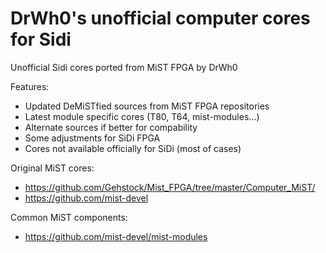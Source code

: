 # DrWh0's unofficial computer cores for Sidi

Unofficial Sidi cores ported from MiST FPGA by DrWh0

Features:

* Updated DeMiSTfied sources from MiST FPGA repositories
* Latest module specific cores (T80, T64, mist-modules...)
* Alternate sources if better for compability
* Some adjustments for SiDi FPGA
* Cores not available officially for SiDi (most of cases)


Original MiST cores:

* https://github.com/Gehstock/Mist_FPGA/tree/master/Computer_MiST/
* https://github.com/mist-devel

Common MiST components:

* https://github.com/mist-devel/mist-modules
